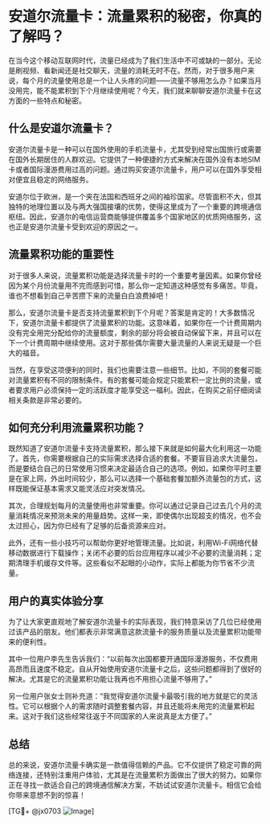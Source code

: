 # 安道尔流量卡：流量累积的秘密，你真的了解吗？

在当今这个移动互联网时代，流量已经成为了我们生活中不可或缺的一部分。无论是刷视频、看新闻还是社交聊天，流量的消耗无时不在。然而，对于很多用户来说，每个月的流量使用总是一个让人头疼的问题——流量不够用怎么办？如果当月没用完，能不能累积到下个月继续使用呢？今天，我们就来聊聊安道尔流量卡在这方面的一些特点和秘密。

## 什么是安道尔流量卡？

安道尔流量卡是一种可以在国外使用的手机流量卡，尤其受到经常出国旅行或需要在国外长期居住的人群欢迎。它提供了一种便捷的方式来解决在国外没有本地SIM卡或者国际漫游费用过高的问题。通过购买安道尔流量卡，用户可以在国外享受相对便宜且稳定的网络服务。

安道尔位于欧洲，是一个夹在法国和西班牙之间的袖珍国家。尽管面积不大，但其独特的地理位置以及与两大强国接壤的优势，使得这里成为了一个重要的跨境通信枢纽。因此，安道尔的电信运营商能够提供覆盖多个国家地区的优质网络服务，这也正是安道尔流量卡受到欢迎的原因之一。

## 流量累积功能的重要性

对于很多人来说，流量累积功能是选择流量卡时的一个重要考量因素。如果你曾经因为某个月份流量用不完而感到可惜，那么你一定知道这种感觉有多痛苦。毕竟，谁也不想看到自己辛苦攒下来的流量白白浪费掉吧！

那么，安道尔流量卡是否支持流量累积到下个月呢？答案是肯定的！大多数情况下，安道尔流量卡都提供了流量累积的功能。这意味着，如果你在一个计费周期内没有完全用完分配给你的流量额度，剩余的部分将会被自动保留下来，并且可以在下一个计费周期中继续使用。这对于那些偶尔需要大量流量的人来说无疑是一个巨大的福音。

当然，在享受这项便利的同时，我们也需要注意一些细节。比如，不同的套餐可能对流量累积有不同的限制条件。有的套餐可能会规定只能累积一定比例的流量，或者要求用户必须保持一定的活跃度才能享受这一福利。因此，在购买之前仔细阅读相关条款是非常必要的。

## 如何充分利用流量累积功能？

既然知道了安道尔流量卡支持流量累积，那么接下来就是如何最大化利用这一功能了。首先，你需要根据自己的实际需求选择合适的套餐。不要盲目追求大流量包，而是要结合自己的日常使用习惯来决定最适合自己的选项。例如，如果你平时主要是在家上网，外出时间较少，那么可以选择一个基础套餐加额外流量包的方式，这样既能保证基本需求又能灵活应对突发情况。

其次，合理规划每月的流量使用也非常重要。你可以通过记录自己过去几个月的流量消耗情况来预测未来的用量趋势。这样一来，即使偶尔出现超支的情况，也不会太过担心，因为你已经有了足够的后备资源来应对。

此外，还有一些小技巧可以帮助你更好地管理流量。比如说，利用Wi-Fi网络代替移动数据进行下载操作；关闭不必要的后台应用程序以减少不必要的流量消耗；定期清理手机缓存文件等。这些看似不起眼的小动作，实际上都能为你节省不少流量。

## 用户的真实体验分享

为了让大家更直观地了解安道尔流量卡的实际表现，我们特意采访了几位已经使用过该产品的朋友。他们都表示非常满意这款流量卡的服务质量以及流量累积功能带来的便利性。

其中一位用户李先生告诉我们：“以前每次出国都要开通国际漫游服务，不仅费用高昂而且速度不稳定。自从开始使用安道尔流量卡之后，这些问题都得到了很好的解决。尤其是它的流量累积功能让我再也不用担心流量不够用了。”

另一位用户张女士则补充道：“我觉得安道尔流量卡最吸引我的地方就是它的灵活性。它可以根据个人的需求随时调整套餐内容，并且还能将未用完的流量累积起来。这对于我们这些经常往返于不同国家的人来说真是太方便了。”

## 总结

总的来说，安道尔流量卡确实是一款值得信赖的产品。它不仅提供了稳定可靠的网络连接，还特别注重用户体验，尤其是在流量累积方面做出了很大的努力。如果你正在寻找一款适合自己的跨境通信解决方案，不妨试试安道尔流量卡。相信它会给你带来意想不到的惊喜！

[TG💪+ @jx0703 ![Image](https://github.com/user-attachments/assets/dbca1d08-cadb-493c-b0ec-ad6f7a83f270)]